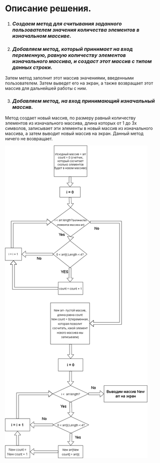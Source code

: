 # **Описание решения.**

1. ### *Создаем метод для считывания заданного пользователем значения количества элементов в изначальном массиве.*

2. ### *Добавляем метод, который принимает на вход переменную, равную количеству элементов изначального массива, и создаст этот массив с типом данных строки.* 
 Затем метод заполнит этот массив значениями, введенными пользователем. Затем выведет его на экран, а также возвращает этот массив для дальнейшей работы с ним.

3. ### *Добавляем метод, на вход принимающий изначальный массив.* 
Метод создает новый массив, по размеру равный количеству элементов из изначального массива, длина которых от 1 до 3х символов,  записывает эти элементы в новый массив из изначального массива, а затем выводит новый массив на экран. Данный метод ничего не возвращает.

![*Блок схема метода для создания нового массива*](Task.png)


